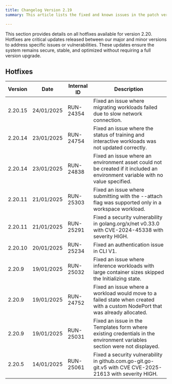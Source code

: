 ```yaml
---
title: Changelog Version 2.19
summary: This article lists the fixed and known issues in the patch versions as well as additional new features that were added in each patch version.

---
```


This section provides details on all hotfixes available for version 2.20. Hotfixes are critical updates released between our major and minor versions to address specific issues or vulnerabilities. These updates ensure the system remains secure, stable, and optimized without requiring a full version upgrade. 

## Hotfixes


| Version | Date | Internal ID | Description |
|--|--|--|--|
| 2.20.15 | 24/01/2025 | RUN-24354 | Fixed an issue where migrating workloads failed due to slow network connection. |
| 2.20.14 | 23/01/2025 | RUN-24754 | Fixed an issue where the status of training and interactive workloads was not updated correctly. |
| 2.20.14 | 23/01/2025 | RUN-24838 | Fixed an issue where an environment asset could not be created if it included an environment variable with no value specified. |
| 2.20.11 | 21/01/2025 | RUN-25303 | Fixed an issue where submitting with the --attach flag was supported only in a workspace workload. |
| 2.20.11 | 21/01/2025 | RUN-25291 | Fixed a security vulnerability in golang.org/x/net v0.33.0 with CVE-2024-45338 with severity HIGH. |
| 2.20.10 | 20/01/2025 | RUN-25234 | Fixed an authentication issue in CLI V1. |
| 2.20.9 | 19/01/2025 | RUN-25032 | Fixed an issue where inference workloads with large container sizes skipped the Initializing state. |
| 2.20.9 | 19/01/2025 | RUN-24752 | Fixed an issue where a workload would move to a failed state when created with a custom NodePort that was already allocated. |
| 2.20.9 | 19/01/2025 | RUN-25031 | Fixed an issue in the Templates form where existing credentials in the environment variables section were not displayed. |
| 2.20.5 | 14/01/2025 | RUN-25061 | Fixed a security vulnerability in github.com.go-git.go-git.v5 with CVE CVE-2025-21613 with severity HIGH. |



